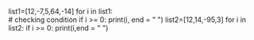 list1=[12,-7,5,64,-14]
for i in list1:   
    # checking condition
    if i >= 0:
       print(i, end = " ")
list2=[12,14,-95,3]
for i in list2:
    if i >= 0:
        print(i,end = " ")
